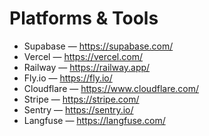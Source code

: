 # Platforms & Tools
- Supabase — https://supabase.com/
- Vercel — https://vercel.com/
- Railway — https://railway.app/
- Fly.io — https://fly.io/
- Cloudflare — https://www.cloudflare.com/
- Stripe — https://stripe.com/
- Sentry — https://sentry.io/
- Langfuse — https://langfuse.com/
